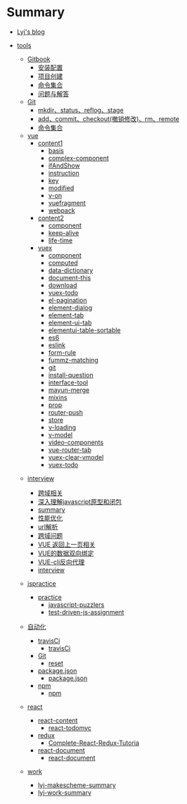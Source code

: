 # Summary

* [Lyj's blog](README.md)
<!-- * [GitBook](chapter-1/README.md) -->
* [tools](tools/readme.md)
    * [Gitbook]()
        * [安装配置](tools/gitbook/install.md)
        * [项目创建](tools/gitbook/build.md)
        * [命令集合](tools/gitbook/command.md)
        * [问题与解答](tools/gitbook/issue.md)
    * [Git](tools/git/git.md)
        * [mkdir、status、reflog、stage](tools/git/install.md)
        * [add、commit、checkout(撤销修改)、rm、remote](tools/git/build.md)
        * [命令集合](tools/git/command.md)
    * [vue]()
        * [content1]()
            * [basis](tools/vue/content1/basis.md)
            * [complex-component](tools/vue/content1/complex-component.md)
            * [ifAndShow](tools/vue/content1/ifAndShow.md)
            * [instruction](tools/vue/content1/instruction.md)
            * [key](tools/vue/content1/key.md)
            * [modified](tools/vue/content1/modified.md)
            * [v-on](tools/vue/content1/v-on.md)
            * [vuefragment](tools/vue/content1/vuefragment.md)
            * [webpack](tools/vue/content1/webpack.md)
        * [content2]()
            * [component](tools/vue/content2/component.md)
            * [keep-alive](tools/vue/content2/keep-alive.md)
            * [life-time](tools/vue/content2/life-time.md)
        * [vuex]()
            * [component](tools/vue/vuex/component.md)
            * [computed](tools/vue/vuex/computed.md)
            * [data-dictionary](tools/vue/vuex/data-dictionary.md)
            * [document-this](tools/vue/vuex/document-this.md)
            * [download](tools/vue/vuex/download.md)
            * [vuex-todo](tools/vue/vuex/vuex-todo.md)
            * [el-pagination](tools/vue/vuex/el-pagination.md)
            * [element-dialog](tools/vue/vuex/element-dialog.md)
            * [element-tab](tools/vue/vuex/element-tab.md)
            * [element-ui-tab](tools/vue/vuex/element-ui-tab.md)
            * [elementui-table-sortable](tools/vue/vuex/elementui-table-sortable.md)
            * [es6](tools/vue/vuex/es6.md)
            * [eslink](tools/vue/vuex/eslink.md)
            * [form-rule](tools/vue/vuex/form-rule.md)
            * [fummz-matching](tools/vue/vuex/install-fummz-matching.md)
            * [git](tools/vue/vuex/git.md)
            * [install-question](tools/vue/vuex/install-question.md)
            * [interface-tool](tools/vue/vuex/interface-tool.md)
            * [mayun-merge](tools/vue/vuex/mayun-merge.md)
            * [mixins](tools/vue/vuex/mixins.md)
            * [prop](tools/vue/vuex/prop.md)
            * [router-push](tools/vue/vuex/router-push.md)
            * [store](tools/vue/vuex/store.md)
            * [v-loading](tools/vue/vuex/v-loading.md)
            * [v-model](tools/vue/vuex/v-model.md)
            * [video-components](tools/vue/vuex/video-components.md)
            * [vue-router-tab](tools/vue/vuex/vue-router-tab.md)
            * [vuex-clear-vmodel](tools/vue/vuex/vuex-clear-vmodel.md)
            * [vuex-todo](tools/vue/vuex/vuex-todo.md)

    <!-- * [travel]()
        * [changsha](tools/travel/ChangSha.md)
        * [xian](tools/travel/xian.md)      -->
    * [interview]()    
        * [跨域相关](tools/interview/cross-domain/cross-domain.md)
        * [深入理解javascript原型和闭包](tools/interview/prototype-closure/prototype-closure.md)
        * [summary](tools/interview/how-to-introduce/introduce.md)
        * [性能优化](tools/interview/performance-optimization/performance-optimization.md)
        * [url解析](tools/interview/url-parse/url-parse.md)
        * [跨域问题](tools/interview/same-origin-policy/same-origin-policy.md)
        * [VUE 返回上一页相关](tools/interview/vue-router-refresh/vue-router-refresh.md)
        * [VUE的数据双向绑定](tools/interview/two-way-data-binding/two-way-data-binding.md)
        * [VUE-cli反向代理](tools/interview/Reverse-Proxy/Reverse-Proxy.md)
        * [interview](tools/interview/how-to-introduce/introduce.md)
    * [jspractice]()    
        * [practice]()  
            * [javascript-puzzlers](tools/jspractice/practice/javascript-puzzlers/javascript-puzzlers.md) 
            * [test-driven-js-assignment](tools/jspractice/practice/test-driven-js-assment/test-driven-js-assignment.md) 
    * [自动化]()    
        * [travisCi]()  
            * [travisCi](tools/Wh-coder/travisCi/travisCi.md)
        * [Git]()  
            * [reset](tools/Wh-coder/Git/reset.md)
        * [package.json]()  
            * [package.json](tools/Wh-coder/package.json/package.json.md)
        * [npm]()  
            * [npm](tools/Wh-coder/npm/npm.md)   
    * [react]()    
        * [react-content]()  
            * [react-todomvc](tools/react/react-content/)
        * [redux]()  
            * [Complete-React-Redux-Tutoria](tools/react/redux/Complete-React-Redux-Tutoria.md)
        * [react-document]()  
            * [react-document](tools/react/react-document/react-document.md)
       
          
    * [work]()    
        * [lyj-makescheme-summary](tools/work/lyj-makescheme-summary.md)  
        * [lyj-work-summary](tools/work/work-summary.md)
     
          
    


